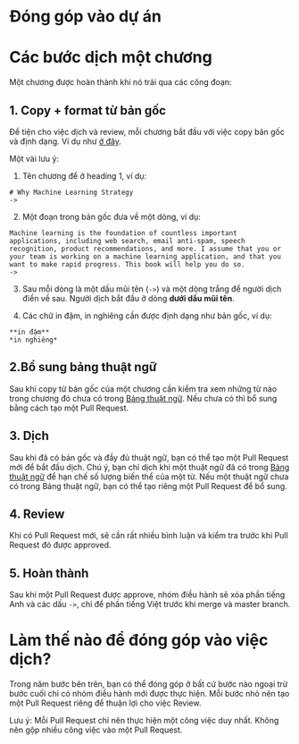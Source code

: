 # Đóng góp vào dự án

# Các bước dịch một chương
Một chương được hoàn thành khi nó trải qua các công đoạn:

## 1. Copy + format từ bản gốc
Để tiện cho việc dịch và review, mỗi chương bắt đầu với việc copy bản gốc và định dạng. Ví dụ như [ở đây](https://github.com/aivivn/Machine-Learning-Yearning-Vietnamese-Translation/pull/24/files).

Một vài lưu ý:
1. Tên chương để ở heading 1, ví dụ:

```
# Why Machine Learning Strategy
->

```
2. Một đoạn trong bản gốc đưa về một dòng, ví dụ:
```
Machine learning is the foundation of countless important applications, including web search, email anti-spam, speech recognition, product recommendations, and more. I assume that you or your team is working on a machine learning application, and that you want to make rapid progress. This book will help you do so.
->

```

3. Sau mỗi dòng là một dấu mũi tên (`->`) và một dòng trắng để người dịch điền về sau. Người dịch bắt đầu ở dòng **dưới dấu mũi tên**.

4. Các chữ in đậm, in nghiêng cần được định dạng như bản gốc, ví dụ:
```
**in đậm**
*in nghiêng*
```

## 2.Bổ sung bảng thuật ngữ
Sau khi copy từ bản gốc của một chương cần kiểm tra xem những từ nào trong chương đó chưa có trong [Bảng thuật ngữ](glossary.md). Nếu chưa có thì bổ sung bằng cách tạo một Pull Request.

## 3. Dịch
Sau khi đã có bản gốc và đầy đủ thuật ngữ, bạn có thể tạo một Pull Request mới để bắt đầu dịch. Chú ý, bạn chỉ dịch khi một thuật ngữ đã có trong [Bảng thuật ngữ](glossary.md) để hạn chế số lượng biến thể của một từ. Nếu một thuật ngữ chưa có trong Bảng thuật ngữ, bạn có thể tạo riêng một Pull Request để bổ sung.

## 4. Review
Khi có Pull Request mới, sẽ cần rất nhiều bình luận và kiểm tra trước khi Pull Request đó được approved.


## 5. Hoàn thành
Sau khi một Pull Request được approve, nhóm điều hành sẽ xóa phần tiếng Anh và các dấu `->`, chỉ để phần tiếng Việt trước khi merge và master branch.

# Làm thế nào để đóng góp vào việc dịch?
Trong năm bước bên trên, bạn có thể đóng góp ở bất cứ bước nào ngoại trừ bước cuối chỉ có nhóm điều hành mới được thực hiện. Mỗi bước nhỏ nên tạo một Pull Request riêng để thuận lợi cho việc Review.

Lưu ý: Mỗi Pull Request chỉ nên thực hiện một công việc duy nhất. Không nên gộp nhiều công việc vào một Pull Request.